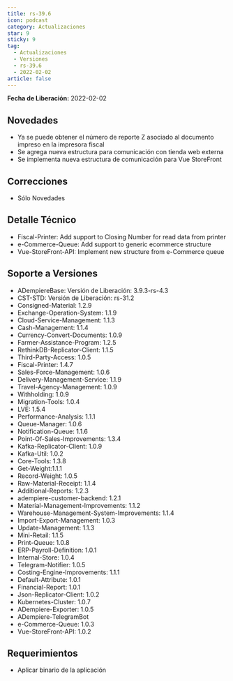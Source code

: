 ```yaml
---
title: rs-39.6
icon: podcast
category: Actualizaciones
star: 9
sticky: 9
tag:
  - Actualizaciones
  - Versiones
  - rs-39.6
  - 2022-02-02
article: false
---
```


**Fecha de Liberación:** 2022-02-02

## Novedades

- Ya se puede obtener el número de reporte Z asociado al documento impreso en la impresora fiscal
- Se agrega nueva estructura para comunicación con tienda web externa
- Se implementa nueva estructura de comunicación para Vue StoreFront

## Correcciones

- Sólo Novedades

## Detalle Técnico

- Fiscal-Printer: Add support to Closing Number for read data from printer
- e-Commerce-Queue: Add support to generic ecommerce structure
- Vue-StoreFront-API: Implement new structure from e-Commerce queue

## Soporte a Versiones

- ADempiereBase: Versión de Liberación: 3.9.3-rs-4.3
- CST-STD: Versión de Liberación: rs-31.2
- Consigned-Material: 1.2.9
- Exchange-Operation-System: 1.1.9
- Cloud-Service-Management: 1.1.3
- Cash-Management: 1.1.4
- Currency-Convert-Documents: 1.0.9
- Farmer-Assistance-Program: 1.2.5
- RethinkDB-Replicator-Client: 1.1.5
- Third-Party-Access: 1.0.5
- Fiscal-Printer: 1.4.7
- Sales-Force-Management: 1.0.6
- Delivery-Management-Service: 1.1.9
- Travel-Agency-Management: 1.0.9
- Withholding: 1.0.9
- Migration-Tools: 1.0.4
- LVE: 1.5.4
- Performance-Analysis: 1.1.1
- Queue-Manager: 1.0.6
- Notification-Queue: 1.1.6
- Point-Of-Sales-Improvements: 1.3.4
- Kafka-Replicator-Client: 1.0.9
- Kafka-Util: 1.0.2
- Core-Tools: 1.3.8
- Get-Weight:1.1.1
- Record-Weight: 1.0.5
- Raw-Material-Receipt: 1.1.4
- Additional-Reports: 1.2.3
- adempiere-customer-backend: 1.2.1
- Material-Management-Improvements: 1.1.2
- Warehouse-Management-System-Improvements: 1.1.4
- Import-Export-Management: 1.0.3
- Update-Management: 1.1.3
- Mini-Retail: 1.1.5
- Print-Queue: 1.0.8
- ERP-Payroll-Definition: 1.0.1
- Internal-Store: 1.0.4
- Telegram-Notifier: 1.0.5
- Costing-Engine-Improvements: 1.1.1
- Default-Attribute: 1.0.1
- Financial-Report: 1.0.1
- Json-Replicator-Client: 1.0.2
- Kubernetes-Cluster: 1.0.7
- ADempiere-Exporter: 1.0.5
- ADempiere-TelegramBot
- e-Commerce-Queue: 1.0.3
- Vue-StoreFront-API: 1.0.2

## Requerimientos

- Aplicar binario de la aplicación
